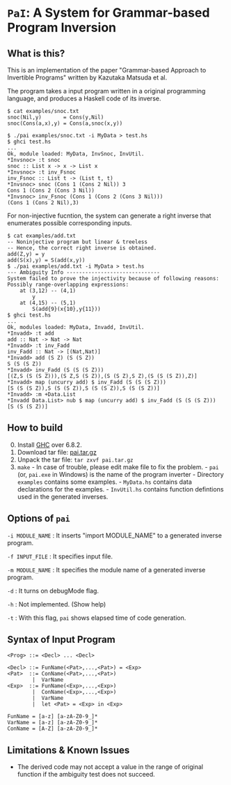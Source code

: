  `PaI`: A System for Grammar-based Program Inversion
=======================================================


What is this?
-------------

This is an implementation of the paper 
"Grammar-based Approach to Invertible Programs" 
written by Kazutaka Matsuda et al.

The program takes a input program written in a
original programming language, and produces a Haskell code of its inverse.





~~~~~~~~~~~~~~~~~~~~~~~~~~~~~~~~~~~~~~~~~~~~~~~~~ {.shell}
$ cat examples/snoc.txt
snoc(Nil,y)       = Cons(y,Nil)
snoc(Cons(a,x),y) = Cons(a,snoc(x,y)) 

$ ./pai examples/snoc.txt -i MyData > test.hs
$ ghci test.hs
...
Ok, module loaded: MyData, InvSnoc, InvUtil.
*Invsnoc> :t snoc 
snoc :: List x -> x -> List x 
*Invsnoc> :t inv_Fsnoc 
inv_Fsnoc :: List t -> (List t, t)
*Invsnoc> snoc (Cons 1 (Cons 2 Nil)) 3
Cons 1 (Cons 2 (Cons 3 Nil))
*Invsnoc> inv_Fsnoc (Cons 1 (Cons 2 (Cons 3 Nil)))
(Cons 1 (Cons 2 Nil),3)
~~~~~~~~~~~~~~~~~~~~~~~~~~~~~~~~~~~~~~~~~~~~~~~~~~~~~~~~~~~~~~


For non-injective fucntion, 
the system can generate a right inverse that enumerates 
possible corresponding inputs.


~~~~~~~~~~~~~~~~~~~~~~~~~~~~~~~~~~~~~~~~~~~~~~~~~~~~~~~~~~~{.shell}
$ cat examples/add.txt
-- Noninjective program but linear & treeless
-- Hence, the correct right inverse is obtained.
add(Z,y) = y
add(S(x),y) = S(add(x,y))
$ ./pai examples/add.txt -i MyData > test.hs
--- Ambiguity Info ------------------------------
System failed to prove the injectivity because of following reasons: 
Possibly range-overlapping expressions: 
    at (3,12) -- (4,1)
        y
    at (4,15) -- (5,1)
        S(add{9}(x{10},y{11}))
$ ghci test.hs
...
Ok, modules loaded: MyData, Invadd, InvUtil.
*Invadd> :t add
add :: Nat -> Nat -> Nat
*Invadd> :t inv_Fadd
inv_Fadd :: Nat -> [(Nat,Nat)]
*Invadd> add (S Z) (S (S Z))
S (S (S Z))
*Invadd> inv_Fadd (S (S (S Z)))
[(Z,S (S (S Z))),(S Z,S (S Z)),(S (S Z),S Z),(S (S (S Z)),Z)]
*Invadd> map (uncurry add) $ inv_Fadd (S (S (S Z)))
[S (S (S Z)),S (S (S Z)),S (S (S Z)),S (S (S Z))]
*Invadd> :m +Data.List
*Invadd Data.List> nub $ map (uncurry add) $ inv_Fadd (S (S (S Z)))
[S (S (S Z))]
~~~~~~~~~~~~~~~~~~~~~~~~~~~~~~~~~~~~~~~~~~~~~~~~~~~~~~~~~~~~~~~~~~~~


 How to build
--------------
   0. Install [GHC] over 6.8.2.
   1. Download tar file: [pai.tar.gz](./pai.tar.gz)
   2. Unpack the tar file: `tar zxvf pai.tar.gz`
   3. `make`
     - In case of trouble, please edit make file to fix the problem.
     - `pai` (or, `pai.exe` in Windows) is the name of the program inverter
     - Directory `examples` contains some examples.
     - `MyData.hs` contains data declarations for the examples.
     - `InvUtil.hs` contains function defintions used in the generated inverses.

[GHC]: http://www.haskell.org/ghc/    

 Options of `pai`
------------------

`-i MODULE_NAME`
:    It inserts "import MODULE_NAME" to a generated inverse program.

`-f INPUT_FILE`
:    It specifies input file.

`-m MODULE_NAME`
:    It specifies the module name of a generated inverse program.

`-d`
:    It turns on debugMode flag.

`-h`
:    Not implemented. (Show help)

`-t`
:    With this flag, `pai` shows elapsed time of code generation.


 Syntax of Input Program
-----------------------------

    <Prog> ::= <Decl> ... <Decl>
    
    <Decl> ::= FunName(<Pat>,...,<Pat>) = <Exp>
    <Pat>  ::= ConName(<Pat>,...,<Pat>)
            |  VarName 
    <Exp>  ::= FunName(<Exp>,...,<Exp>)
            |  ConName(<Exp>,...,<Exp>)
            |  VarName 
            |  let <Pat> = <Exp> in <Exp>
    
    FunName = [a-z] [a-zA-Z0-9_]*
    VarName = [a-z] [a-zA-Z0-9_]*
    ConName = [A-Z] [a-zA-Z0-9_]*


 Limitations & Known Issues
-----------------------------

  * The derived code may not accept a value in the range of 
    original function if the ambiguity test does not succeed.



